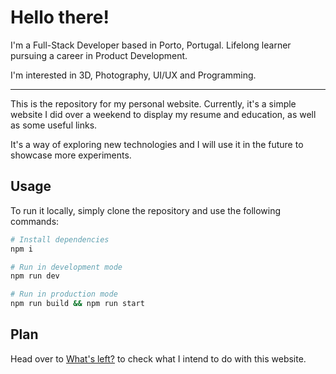 # Hello there!

I'm a Full-Stack Developer based in Porto, Portugal.
Lifelong learner pursuing a career in Product Development.

I'm interested in 3D, Photography, UI/UX and Programming.

---

This is the repository for my personal website. Currently, it's a simple website I did over a weekend to display my resume and education, as well as some useful links.

It's a way of exploring new technologies and I will use it in the future to showcase more experiments.

## Usage

To run it locally, simply clone the repository and use the following commands:

```bash
# Install dependencies
npm i

# Run in development mode
npm run dev

# Run in production mode
npm run build && npm run start
```

## Plan

Head over to [What's left?](https://github.com/ivolimasilva/ivolimasilva.github.io/projects/2) to check what I intend to do with this website.
